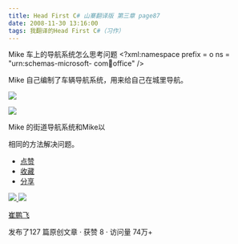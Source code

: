 ```yaml
---
title: Head First C# 山寨翻译版 第三章 page87
date: 2008-11-30 13:16:00
tags: 我翻译的Head First C#（习作）
---
```

Mike  车上的导航系统怎么思考问题  <?xml:namespace prefix = o ns = "urn:schemas-microsoft-
com:office:office" />

Mike  自己编制了车辆导航系统，用来给自己在城里导航。

![](https://p-blog.csdn.net/images/p_blog_csdn_net/cuipengfei1/EntryImages/20081130/%E6%88%AA%E5%9B%BE00.jpg)

![](https://p-blog.csdn.net/images/p_blog_csdn_net/cuipengfei1/EntryImages/20081130/%E6%88%AA%E5%9B%BE01.jpg)

Mike  的街道导航系统和Mike以

相同的方法解决问题。

  * [ 点赞  ](javascript:;)
  * [ 收藏  ](javascript:;)
  * [ 分享 ](javascript:;)

[ ![](https://profile.csdnimg.cn/5/2/5/3_cuipengfei1)
![](https://g.csdnimg.cn/static/user-reg-year/1x/11.png)
](https://blog.csdn.net/cuipengfei1)

[ 崔鹏飞 ](https://blog.csdn.net/cuipengfei1)

发布了127 篇原创文章  ·  获赞 8  ·  访问量 74万+

